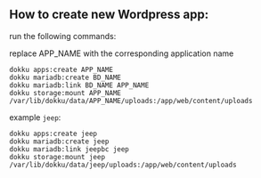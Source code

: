 ## How to create new Wordpress app:

run the following commands:

replace APP_NAME with the corresponding application name

```
dokku apps:create APP_NAME
dokku mariadb:create BD_NAME
dokku mariadb:link BD_NAME APP_NAME
dokku storage:mount APP_NAME /var/lib/dokku/data/APP_NAME/uploads:/app/web/content/uploads
```

example `jeep`:

```
dokku apps:create jeep
dokku mariadb:create jeep
dokku mariadb:link jeepbc jeep
dokku storage:mount jeep /var/lib/dokku/data/jeep/uploads:/app/web/content/uploads
```
